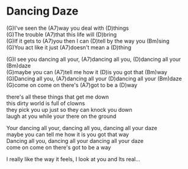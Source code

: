# Dancing Daze

(G)I've seen the (A7)way you deal with (D)things  
(G)The trouble (A7)that this life will (D)bring  
(G)If it gets to (A7)you then I can (D)tell by the way you (Bm)sing  
(G)You act like it just (A7)doesn't mean a (D)thing  
  
(G)I see you dancing all your, (A7)dancing all you, (D)dancing all your
(Bm)daze  
(G)maybe you can (A7)tell me how it (D)is you got that (Bm)way  
(G)Dancing all you, (A7)dancing all your (D)dancing all your (Bm)daze  
(G)come on come on there's (A7)got to be a (D)way  
  
there's all these things that get me down  
this dirty world is full of clowns  
they pick you up just so they can knock you down  
laugh at you while your there on the ground  
  
Your dancing all your, dancing all you, dancing all your daze  
maybe you can tell me how it is you got that way  
Dancing all you, dancing all your dancing all your daze  
come on come on there's got to be a way  
  
I really like the way it feels, I look at you and Its real...
